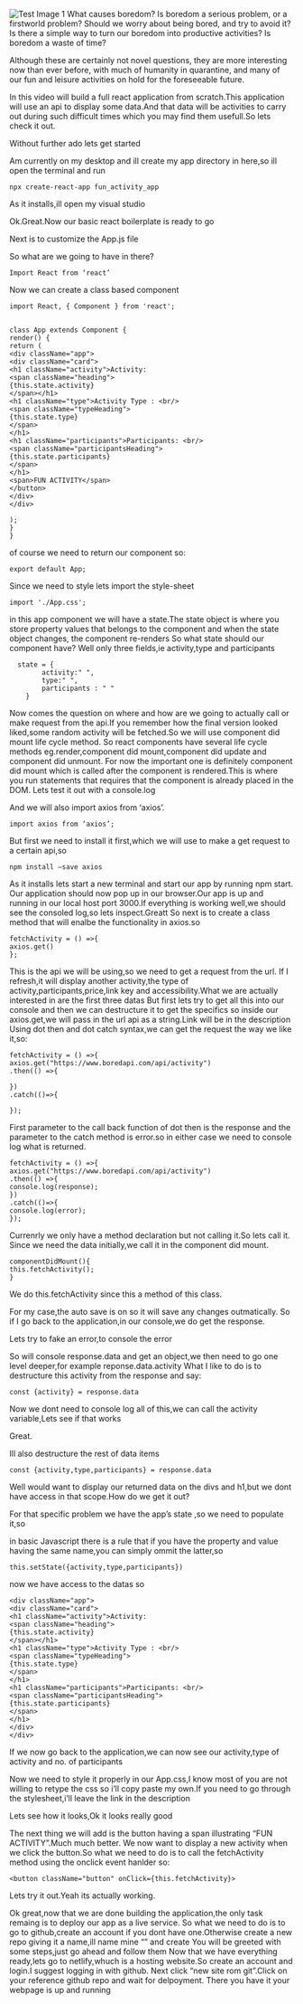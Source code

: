 ![Test Image 1](preview.png)
What causes boredom? Is boredom a serious problem, or a firstworld problem? Should we worry about being bored, and try to avoid it? Is there a simple way to turn our boredom into productive activities? Is boredom a waste of time?

Although these are certainly not novel questions, they are more interesting now than ever before, with much of humanity in quarantine, and many of our fun and leisure activities on hold for the foreseeable future. 

In this video will build a full react application from scratch.This application will use an api to display some data.And that data will be activities to carry out during such difficult times which you may find them usefull.So lets check it out.

Without further ado lets get started

Am currently on my desktop and ill create my app directory in here,so ill open the terminal and run 
```
npx create-react-app fun_activity_app
```
As it installs,ill open my visual studio

Ok.Great.Now our basic react boilerplate is ready to go

Next is to customize the App.js file   

So what are we going to have in there?
```
Import React from ‘react’
```
Now we can create a class based component
```
import React, { Component } from 'react';


class App extends Component {
render() {
return (
<div className="app">
<div className="card">
<h1 className="activity">Activity:
<span className="heading">
{this.state.activity}
</span></h1>
<h1 className="type">Activity Type : <br/>
<span className="typeHeading">
{this.state.type}
</span>
</h1> 
<h1 className="participants">Participants: <br/>
<span className="participantsHeading">
{this.state.participants}
</span>
</h1> 
<span>FUN ACTIVITY</span>
</button>
</div>
</div>

);
}
}
```
of course we  need to return our component so: 
```
export default App;
```

Since we need to style lets import the style-sheet
```
import './App.css';
```
 
in this app component we will have a state.The state object is where you store property values that belongs to the component and when the state object changes, the component re-renders
So what state should our component have?
Well only three fields,ie activity,type and participants
```
  state = {
        activity:" ",
        type:" ",
        participants : " "
    }
```
Now comes the question on  where and how are we going to actually  call or make request from the api.If you remember how the final version looked liked,some random activity will be fetched.So we will use component did mount life cycle method.
So react components have several life cycle methods eg.render,component did mount,component did update and component did unmount.
For now the important one is definitely component did mount which is called after the component is rendered.This is where you run statements that requires that the component is already placed in the DOM.
Lets test it out with a console.log

And we will also import axios from ‘axios’.
```
import axios from ‘axios’;
```
But first we need to install it first,which we will use to make a get request to a certain api,so
```
npm install –save axios
```
As it installs lets start a new terminal and start our app by running npm start.
Our application should now pop up in our browser.Our app is up and running in our local host port 3000.If everything is working well,we should see the consoled log,so lets inspect.Greatt
So next is to create a class method that will enalbe the functionality in axios.so
```
fetchActivity = () =>{
axios.get()
};
```
This is the api we will be using,so we need to get a request from the url.
If I refresh,it will display another activity,the type of activity,participants,price,link key and accessibility.What we are actually interested in are the first three datas
But first lets try to get all this into our console and then we can destructure it to get the specifics
so inside our axios.get,we will pass in the url api as a string.Link will be in the description
Using dot then and dot catch syntax,we can get the request the way we like it,so:
```
fetchActivity = () =>{
axios.get("https://www.boredapi.com/api/activity")
.then(() =>{

})
.catch(()=>{

});
```
First parameter to the call back function of dot then is the response and the parameter to the catch method is error.so in either case we need to console log what is returned.
```
fetchActivity = () =>{
axios.get("https://www.boredapi.com/api/activity")
.then(() =>{
console.log(response);
})
.catch(()=>{
console.log(error);
});
```
Currenrly we only have a method declaration but not calling it.So lets call it.
Since we need the data initially,we call it in the component did mount.
```
componentDidMount(){
this.fetchActivity();
}
```
We do this.fetchActivity since this a method of this class.

For my case,the auto save is on so it will save any changes outmatically.
So if I go back to the application,in our console,we do get the response.

Lets try to fake an error,to console the error

So will console response.data and get an object,we then need to go one level deeper,for example reponse.data.activity
What I like to do is to destructure this activity from the response and say:
```
const {activity} = response.data 
```
Now we dont need to console log all of this,we can call the activity variable,Lets see if that works

Great.

Ill also destructure the rest of data items
```
const {activity,type,participants} = response.data 
```
Well would want to display our returned data on the divs and h1,but  we dont have access in that scope.How do we get it out?

For that specific problem we have the app’s state ,so we need to populate it,so

in basic Javascript there is a rule that if you have the property and value having the same name,you can simply ommit the latter,so
```
this.setState({activity,type,participants})
```
now we have access to the datas so
```
<div className="app">
<div className="card">
<h1 className="activity">Activity:
<span className="heading">
{this.state.activity}
</span></h1>
<h1 className="type">Activity Type : <br/>
<span className="typeHeading">
{this.state.type}
</span>
</h1> 
<h1 className="participants">Participants: <br/>
<span className="participantsHeading">
{this.state.participants}
</span>
</h1> 
</div>
</div>
```
If we now go back to the application,we can now see our activity,type of activity and no. of participants

Now we need to style it properly in our App.css,I know most of you are not willing to retype the css so i’ll copy paste my own.If you need to go through the stylesheet,i’ll leave the link in the description

Lets see how it looks,Ok it looks really good

The next thing we will add is the button having a span illustrating “FUN ACTIVITY”.Much much better.
We now want to display a new activity when we click the button.So what we need to do is to call the fetchActivity method using the onclick event hanlder so:
```
<button className="button" onClick={this.fetchActivity}>
```

Lets try it out.Yeah its actually working.

Ok great,now that we are done building the application,the only task remaing is to deploy our app as a live service.
So what we need to do is to go to github,create an account if you dont have one.Otherwise create a new repo giving it a name,ill name mine “” and create
You will be greeted with some steps,just go ahead and follow them
Now that we have everything ready,lets go to netlify,whuch is a hosting website.So create an account and login.I suggest logging in with github.
Next click “new site rom git”.Click on your reference github repo and wait for delpoyment.
There you have it your webpage is up and running 
